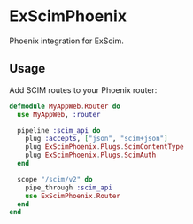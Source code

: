 # ExScimPhoenix

Phoenix integration for ExScim.

## Usage

Add SCIM routes to your Phoenix router:

```elixir
defmodule MyAppWeb.Router do
  use MyAppWeb, :router

  pipeline :scim_api do
    plug :accepts, ["json", "scim+json"]
    plug ExScimPhoenix.Plugs.ScimContentType
    plug ExScimPhoenix.Plugs.ScimAuth
  end

  scope "/scim/v2" do
    pipe_through :scim_api
    use ExScimPhoenix.Router
  end
end
```


